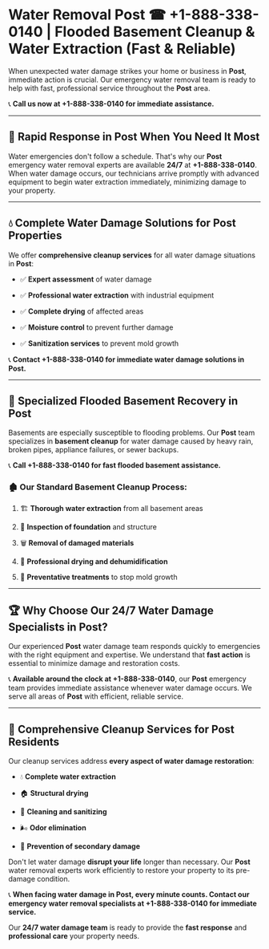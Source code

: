 # Water Removal Post ☎ +1-888-338-0140 | Flooded Basement Cleanup & Water Extraction (Fast & Reliable)

When unexpected water damage strikes your home or business in **Post**, immediate action is crucial. Our emergency water removal team is ready to help with fast, professional service throughout the **Post** area. 

📞 **Call us now at +1-888-338-0140 for immediate assistance.**
---
## 🚀 Rapid Response in Post When You Need It Most
Water emergencies don't follow a schedule. That's why our **Post** emergency water removal experts are available **24/7** at **+1-888-338-0140**. When water damage occurs, our technicians arrive promptly with advanced equipment to begin water extraction immediately, minimizing damage to your property.
---
## 💧 Complete Water Damage Solutions for Post Properties
We offer **comprehensive cleanup services** for all water damage situations in **Post**:
- ✅ **Expert assessment** of water damage  
- ✅ **Professional water extraction** with industrial equipment  
- ✅ **Complete drying** of affected areas  
- ✅ **Moisture control** to prevent further damage  
- ✅ **Sanitization services** to prevent mold growth  
📞 **Contact +1-888-338-0140 for immediate water damage solutions in Post.**
---
## 🌊 Specialized Flooded Basement Recovery in Post
Basements are especially susceptible to flooding problems. Our **Post** team specializes in **basement cleanup** for water damage caused by heavy rain, broken pipes, appliance failures, or sewer backups. 
📞 **Call +1-888-338-0140 for fast flooded basement assistance.**
### 🏚️ Our Standard Basement Cleanup Process:
1. 🏗️ **Thorough water extraction** from all basement areas  
2. 🔎 **Inspection of foundation** and structure  
3. 🗑️ **Removal of damaged materials**  
4. 💨 **Professional drying and dehumidification**  
5. 🚫 **Preventative treatments** to stop mold growth  
---
## 🏆 Why Choose Our 24/7 Water Damage Specialists in Post?
Our experienced **Post** water damage team responds quickly to emergencies with the right equipment and expertise. We understand that **fast action** is essential to minimize damage and restoration costs.
📞 **Available around the clock at +1-888-338-0140**, our **Post** emergency team provides immediate assistance whenever water damage occurs. We serve all areas of **Post** with efficient, reliable service.
---
## 🧹 Comprehensive Cleanup Services for Post Residents
Our cleanup services address **every aspect of water damage restoration**:
- 💧 **Complete water extraction**  
- 🏠 **Structural drying**  
- 🧼 **Cleaning and sanitizing**  
- 🌬️ **Odor elimination**  
- 🚫 **Prevention of secondary damage**  
Don't let water damage **disrupt your life** longer than necessary. Our **Post** water removal experts work efficiently to restore your property to its pre-damage condition.
📞 **When facing water damage in Post, every minute counts. Contact our emergency water removal specialists at +1-888-338-0140 for immediate service.**
Our **24/7 water damage team** is ready to provide the **fast response** and **professional care** your property needs.
